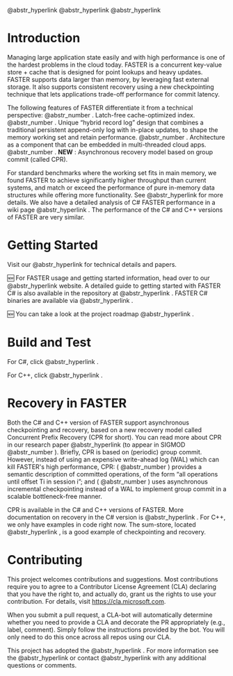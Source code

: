 @abstr_hyperlink @abstr_hyperlink @abstr_hyperlink 

# Introduction

Managing large application state easily and with high performance is one of the hardest problems in the cloud today. FASTER is a concurrent key-value store + cache that is designed for point lookups and heavy updates. FASTER supports data larger than memory, by leveraging fast external storage. It also supports consistent recovery using a new checkpointing technique that lets applications trade-off performance for commit latency.

The following features of FASTER differentiate it from a technical perspective: @abstr_number . Latch-free cache-optimized index. @abstr_number . Unique “hybrid record log” design that combines a traditional persistent append-only log with in-place updates, to shape the memory working set and retain performance. @abstr_number . Architecture as a component that can be embedded in multi-threaded cloud apps. @abstr_number . **NEW** : Asynchronous recovery model based on group commit (called CPR).

For standard benchmarks where the working set fits in main memory, we found FASTER to achieve significantly higher throughput than current systems, and match or exceed the performance of pure in-memory data structures while offering more functionality. See @abstr_hyperlink for more details. We also have a detailed analysis of C# FASTER performance in a wiki page @abstr_hyperlink . The performance of the C# and C++ versions of FASTER are very similar.

# Getting Started

Visit our @abstr_hyperlink for technical details and papers.

:new: For FASTER usage and getting started information, head over to our @abstr_hyperlink website. A detailed guide to getting started with FASTER C# is also available in the repository at @abstr_hyperlink . FASTER C# binaries are available via @abstr_hyperlink .

:new: You can take a look at the project roadmap @abstr_hyperlink .

# Build and Test

For C#, click @abstr_hyperlink .

For C++, click @abstr_hyperlink .

# Recovery in FASTER

Both the C# and C++ version of FASTER support asynchronous checkpointing and recovery, based on a new recovery model called Concurrent Prefix Recovery (CPR for short). You can read more about CPR in our research paper @abstr_hyperlink (to appear in SIGMOD @abstr_number ). Briefly, CPR is based on (periodic) group commit. However, instead of using an expensive write-ahead log (WAL) which can kill FASTER's high performance, CPR: ( @abstr_number ) provides a semantic description of committed operations, of the form “all operations until offset Ti in session i”; and ( @abstr_number ) uses asynchronous incremental checkpointing instead of a WAL to implement group commit in a scalable bottleneck-free manner.

CPR is available in the C# and C++ versions of FASTER. More documentation on recovery in the C# version is @abstr_hyperlink . For C++, we only have examples in code right now. The sum-store, located @abstr_hyperlink , is a good example of checkpointing and recovery.

# Contributing

This project welcomes contributions and suggestions. Most contributions require you to agree to a Contributor License Agreement (CLA) declaring that you have the right to, and actually do, grant us the rights to use your contribution. For details, visit https://cla.microsoft.com.

When you submit a pull request, a CLA-bot will automatically determine whether you need to provide a CLA and decorate the PR appropriately (e.g., label, comment). Simply follow the instructions provided by the bot. You will only need to do this once across all repos using our CLA.

This project has adopted the @abstr_hyperlink . For more information see the @abstr_hyperlink or contact @abstr_hyperlink with any additional questions or comments.
